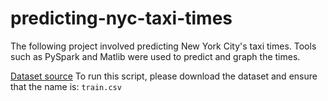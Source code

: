 # predicting-nyc-taxi-times
 
 The following project involved predicting New York City's taxi times.
 Tools such as PySpark and Matlib were used to predict and graph the times.

[Dataset source](https://www.kaggle.com/c/nyc-taxi-trip-duration/data)
To run this script, please download the dataset and ensure that the name is: `train.csv`